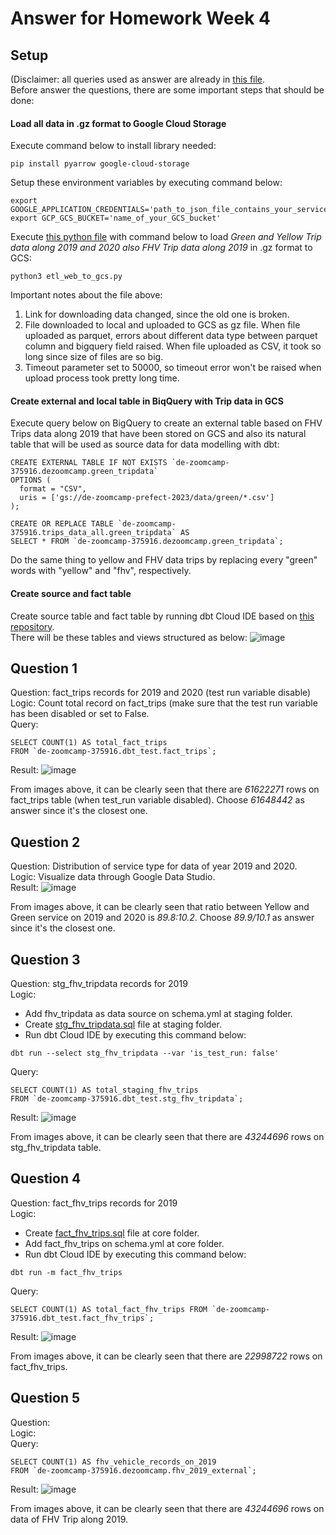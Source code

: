 # Answer for Homework Week 4

## Setup
(Disclaimer: all queries used as answer are already in [this file](https://github.com/ahmdxrzky/de-zoomcamp-2023/blob/main/week4/big_query.sql).<br>
Before answer the questions, there are some important steps that should be done:

#### Load all data in .gz format to Google Cloud Storage
Execute command below to install library needed:
```
pip install pyarrow google-cloud-storage
```
Setup these environment variables by executing command below:
```
export GOOGLE_APPLICATION_CREDENTIALS='path_to_json_file_contains_your_service_account_configuration
export GCP_GCS_BUCKET='name_of_your_GCS_bucket'
```
Execute [this python file](https://github.com/ahmdxrzky/de-zoomcamp-2023/blob/main/week4/web_to_gcs.py) with command below to load _Green and Yellow Trip data along 2019 and 2020 also FHV Trip data along 2019_ in .gz format to GCS:
```
python3 etl_web_to_gcs.py
```
Important notes about the file above:
1. Link for downloading data changed, since the old one is broken.
2. File downloaded to local and uploaded to GCS as gz file. When file uploaded as parquet, errors about different data type between parquet column and bigquery field raised. When file uploaded as CSV, it took so long since size of files are so big.
3. Timeout parameter set to 50000, so timeout error won't be raised when upload process took pretty long time.

#### Create external and local table in BiqQuery with Trip data in GCS
Execute query below on BigQuery to create an external table based on FHV Trips data along 2019 that have been stored on GCS and also its natural table that will be used as source data for data modelling with dbt:
```
CREATE EXTERNAL TABLE IF NOT EXISTS `de-zoomcamp-375916.dezoomcamp.green_tripdata`
OPTIONS (
  format = "CSV",
  uris = ['gs://de-zoomcamp-prefect-2023/data/green/*.csv']
);

CREATE OR REPLACE TABLE `de-zoomcamp-375916.trips_data_all.green_tripdata` AS
SELECT * FROM `de-zoomcamp-375916.dezoomcamp.green_tripdata`;
```
Do the same thing to yellow and FHV data trips by replacing every "green" words with "yellow" and "fhv", respectively.

#### Create source and fact table
Create source table and fact table by running dbt Cloud IDE based on [this repository](https://github.com/ahmdxrzky/dbt-test).<br>
There will be these tables and views structured as below:
![image](https://user-images.githubusercontent.com/99194827/221354453-96924eda-432e-4989-af24-ba0fcdbdbcde.png)

## Question 1
Question: fact_trips records for 2019 and 2020 (test run variable disable) <br>
Logic: Count total record on fact_trips (make sure that the test run variable has been disabled or set to False. <br>
Query:
```
SELECT COUNT(1) AS total_fact_trips
FROM `de-zoomcamp-375916.dbt_test.fact_trips`;
```
Result:
![image](https://user-images.githubusercontent.com/99194827/221353824-5a0156a3-11e9-45de-8a0d-adb74e617138.png)

From images above, it can be clearly seen that there are _61622271_ rows on fact_trips table (when test_run variable disabled). Choose _61648442_ as answer since it's the closest one.

## Question 2
Question: Distribution of service type for data of year 2019 and 2020. <br>
Logic: Visualize data through Google Data Studio. <br>
Result:
![image](https://user-images.githubusercontent.com/99194827/221355275-3867e5b0-0cb5-44c5-a4a4-b7bd82beb581.png)

From images above, it can be clearly seen that ratio between Yellow and Green service on 2019 and 2020 is _89.8:10.2_. Choose _89.9/10.1_ as answer since it's the closest one.

## Question 3
Question: stg_fhv_tripdata records for 2019 <br>
Logic: <br>
- Add fhv_tripdata as data source on schema.yml at staging folder.
- Create [stg_fhv_tripdata.sql](https://github.com/ahmdxrzky/dbt-test/blob/main/models/staging/stg_fhv_tripdata.sql) file at staging folder.
- Run dbt Cloud IDE by executing this command below:
```
dbt run --select stg_fhv_tripdata --var 'is_test_run: false'
```
Query:
```
SELECT COUNT(1) AS total_staging_fhv_trips
FROM `de-zoomcamp-375916.dbt_test.stg_fhv_tripdata`;
```
Result:
![image](https://user-images.githubusercontent.com/99194827/221359258-038e0fa9-6cab-40da-939e-f2510f220dc9.png)

From images above, it can be clearly seen that there are _43244696_ rows on stg_fhv_tripdata table.

## Question 4
Question: fact_fhv_trips records for 2019 <br>
Logic: <br>
- Create [fact_fhv_trips.sql](https://github.com/ahmdxrzky/dbt-test/blob/main/models/core/fact_fhv_trips.sql) file at core folder.
- Add fact_fhv_trips on schema.yml at core folder.
- Run dbt Cloud IDE by executing this command below:
```
dbt run -m fact_fhv_trips
```
Query:
```
SELECT COUNT(1) AS total_fact_fhv_trips FROM `de-zoomcamp-375916.dbt_test.fact_fhv_trips`;
```
Result:
![image](https://user-images.githubusercontent.com/99194827/221359559-ecb2bea4-867a-426a-b870-fbb72c7686ea.png)

From images above, it can be clearly seen that there are _22998722_ rows on fact_fhv_trips.

## Question 5
Question: <br>
Logic: <br>
Query:
```
SELECT COUNT(1) AS fhv_vehicle_records_on_2019
FROM `de-zoomcamp-375916.dezoomcamp.fhv_2019_external`;
```
Result:
![image](https://user-images.githubusercontent.com/99194827/217843339-edc11b29-4ad8-4e9d-9d04-91a4250e9978.png)

From images above, it can be clearly seen that there are _43244696_ rows on data of FHV Trip along 2019.
